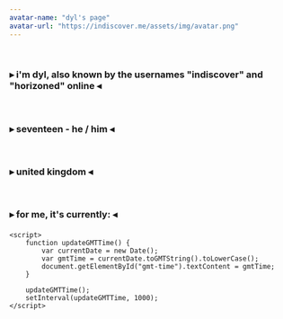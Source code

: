 ```yaml
---
avatar-name: "dyl's page"
avatar-url: "https://indiscover.me/assets/img/avatar.png"
---
```

<p>⠀</p>

<h3>▸ i'm dyl, also known by the usernames "indiscover" and "horizoned" online ◂</h3>

<p>⠀</p>

<h3>▸ seventeen - he / him ◂</h3>

<p>⠀</p>

<h3>▸ united kingdom ◂</h3>

<p>⠀</p>

<html lang="en">
<head>
    <meta charset="UTF-8">
    <meta name="viewport" content="width=device-width, initial-scale=1.0">
</head>
<body>
    <h3>▸ for me, it's currently: ◂</h3>
    <h4 id="gmt-time"></h4>

    <script>
        function updateGMTTime() {
            var currentDate = new Date();
            var gmtTime = currentDate.toGMTString().toLowerCase();
            document.getElementById("gmt-time").textContent = gmtTime;
        }

        updateGMTTime();
        setInterval(updateGMTTime, 1000);
    </script>
</body>
</html>





